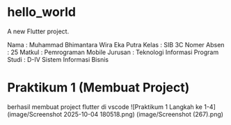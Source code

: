 # hello_world

A new Flutter project.

Nama : Muhammad Bhimantara Wira Eka Putra
Kelas : SIB 3C
Nomer Absen : 25
Matkul : Pemrograman Mobile
Jurusan : Teknologi Informasi
Program Studi : D-IV Sistem Informasi Bisnis


# Praktikum 1 (Membuat Project)

berhasil membuat project flutter di vscode
![Praktikum 1 Langkah ke 1-4](image/Screenshot 2025-10-04 180518.png)
                            (image/Screenshot (267).png)




